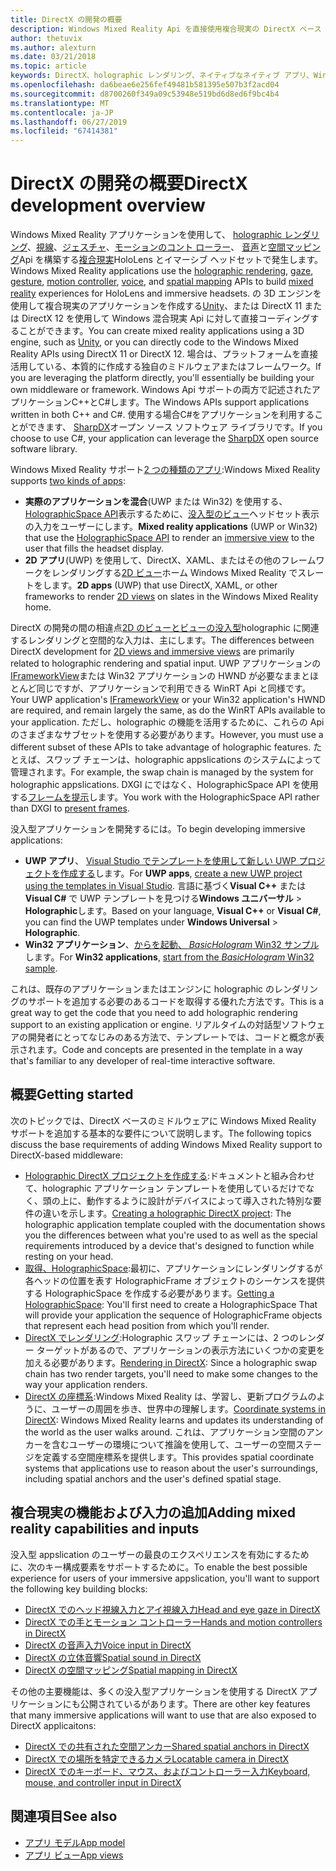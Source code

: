 ```yaml
---
title: DirectX の開発の概要
description: Windows Mixed Reality Api を直接使用複合現実の DirectX ベース エンジンを構築します。
author: thetuvix
ms.author: alexturn
ms.date: 03/21/2018
ms.topic: article
keywords: DirectX、holographic レンダリング、ネイティブなネイティブ アプリ、WinRT、WinRT アプリでは、プラットフォーム Api、カスタム エンジンは、ミドルウェア
ms.openlocfilehash: da6beae6e256fef49481b581395e507b3f2acd04
ms.sourcegitcommit: d8700260f349a09c53948e519bd6d8ed6f9bc4b4
ms.translationtype: MT
ms.contentlocale: ja-JP
ms.lasthandoff: 06/27/2019
ms.locfileid: "67414381"
---
```

# <a name="directx-development-overview"></a><span data-ttu-id="9644f-104">DirectX の開発の概要</span><span class="sxs-lookup"><span data-stu-id="9644f-104">DirectX development overview</span></span>


<span data-ttu-id="9644f-105">Windows Mixed Reality アプリケーションを使用して、 [holographic レンダリング](rendering.md)、[視線](gaze.md)、[ジェスチャ](gestures.md)、[モーションのコント ローラー](motion-controllers.md)、 [音声](voice-input.md)と[空間マッピング](spatial-mapping.md)Api を構築する[複合現実](mixed-reality.md)HoloLens とイマーシブ ヘッドセットで発生します。</span><span class="sxs-lookup"><span data-stu-id="9644f-105">Windows Mixed Reality applications use the [holographic rendering](rendering.md), [gaze](gaze.md), [gesture](gestures.md), [motion controller](motion-controllers.md), [voice](voice-input.md), and [spatial mapping](spatial-mapping.md) APIs to build [mixed reality](mixed-reality.md) experiences for HoloLens and immersive headsets.</span></span> <span data-ttu-id="9644f-106">の 3D エンジンを使用して複合現実のアプリケーションを作成する[Unity](unity-development-overview.md)、または DirectX 11 または DirectX 12 を使用して Windows 混合現実 Api に対して直接コーディングすることができます。</span><span class="sxs-lookup"><span data-stu-id="9644f-106">You can create mixed reality applications using a 3D engine, such as [Unity](unity-development-overview.md), or you can directly code to the Windows Mixed Reality APIs using DirectX 11 or DirectX 12.</span></span> <span data-ttu-id="9644f-107">場合は、プラットフォームを直接活用している、本質的に作成する独自のミドルウェアまたはフレームワーク。</span><span class="sxs-lookup"><span data-stu-id="9644f-107">If you are leveraging the platform directly, you'll essentially be building your own middleware or framework.</span></span> <span data-ttu-id="9644f-108">Windows Api サポートの両方で記述されたアプリケーションC++とC#します。</span><span class="sxs-lookup"><span data-stu-id="9644f-108">The Windows APIs support applications written in both C++ and C#.</span></span> <span data-ttu-id="9644f-109">使用する場合C#をアプリケーションを利用することができます、 [SharpDX](http://sharpdx.org/)オープン ソース ソフトウェア ライブラリです。</span><span class="sxs-lookup"><span data-stu-id="9644f-109">If you choose to use C#, your application can leverage the [SharpDX](http://sharpdx.org/) open source software library.</span></span>


<span data-ttu-id="9644f-110">Windows Mixed Reality サポート[2 つの種類のアプリ](app-views.md):</span><span class="sxs-lookup"><span data-stu-id="9644f-110">Windows Mixed Reality supports [two kinds of apps](app-views.md):</span></span>
* <span data-ttu-id="9644f-111">**実際のアプリケーションを混合**(UWP または Win32) を使用する、 [HolographicSpace API](getting-a-holographicspace.md)表示するために、[没入型のビュー](app-views.md)ヘッドセット表示の入力をユーザーにします。</span><span class="sxs-lookup"><span data-stu-id="9644f-111">**Mixed reality applications** (UWP or Win32) that use the [HolographicSpace API](getting-a-holographicspace.md) to render an [immersive view](app-views.md) to the user that fills the headset display.</span></span>
* <span data-ttu-id="9644f-112">**2D アプリ**(UWP) を使用して、DirectX、XAML、またはその他のフレームワークをレンダリングする[2D ビュー](app-views.md#2d-views)ホーム Windows Mixed Reality でスレートをします。</span><span class="sxs-lookup"><span data-stu-id="9644f-112">**2D apps** (UWP) that use DirectX, XAML, or other frameworks to render [2D views](app-views.md#2d-views) on slates in the Windows Mixed Reality home.</span></span>


<span data-ttu-id="9644f-113">DirectX の開発の間の相違点[2D のビューとビューの没入型](app-views.md)holographic に関連するレンダリングと空間的な入力は、主にします。</span><span class="sxs-lookup"><span data-stu-id="9644f-113">The differences between DirectX development for [2D views and immersive views](app-views.md) are primarily related to holographic rendering and spatial input.</span></span> <span data-ttu-id="9644f-114">UWP アプリケーションの[IFrameworkView](https://msdn.microsoft.com/library/windows/apps/windows.applicationmodel.core.iframeworkview.aspx)または Win32 アプリケーションの HWND が必要なままとほとんど同じですが、アプリケーションで利用できる WinRT Api と同様です。</span><span class="sxs-lookup"><span data-stu-id="9644f-114">Your UWP application's [IFrameworkView](https://msdn.microsoft.com/library/windows/apps/windows.applicationmodel.core.iframeworkview.aspx) or your Win32 application's HWND are required, and remain largely the same, as do the WinRT APIs available to your application.</span></span> <span data-ttu-id="9644f-115">ただし、holographic の機能を活用するために、これらの Api のさまざまなサブセットを使用する必要があります。</span><span class="sxs-lookup"><span data-stu-id="9644f-115">However, you must use a different subset of these APIs to take advantage of holographic features.</span></span> <span data-ttu-id="9644f-116">たとえば、スワップ チェーンは、holographic appslications のシステムによって管理されます。</span><span class="sxs-lookup"><span data-stu-id="9644f-116">For example, the swap chain is managed by the system for holographic appslications.</span></span> <span data-ttu-id="9644f-117">DXGI にではなく、HolographicSpace API を使用する[フレームを提示](rendering-in-directx.md)します。</span><span class="sxs-lookup"><span data-stu-id="9644f-117">You work with the HolographicSpace API rather than DXGI to [present frames](rendering-in-directx.md).</span></span>

<span data-ttu-id="9644f-118">没入型アプリケーションを開発するには。</span><span class="sxs-lookup"><span data-stu-id="9644f-118">To begin developing immersive applications:</span></span>
* <span data-ttu-id="9644f-119">**UWP アプリ**、 [Visual Studio でテンプレートを使用して新しい UWP プロジェクトを作成する](creating-a-holographic-directx-project.md)します。</span><span class="sxs-lookup"><span data-stu-id="9644f-119">For **UWP apps**, [create a new UWP project using the templates in Visual Studio](creating-a-holographic-directx-project.md).</span></span> <span data-ttu-id="9644f-120">言語に基づく**Visual C++** または**Visual C#** で UWP テンプレートを見つける**Windows ユニバーサル** >  **Holographic**します。</span><span class="sxs-lookup"><span data-stu-id="9644f-120">Based on your language, **Visual C++** or **Visual C#**, you can find the UWP templates under **Windows Universal** > **Holographic**.</span></span>
* <span data-ttu-id="9644f-121">**Win32 アプリケーション**、[からを起動、 *BasicHologram* Win32 サンプル](creating-a-holographic-directx-project.md#creating-a-win32-project)します。</span><span class="sxs-lookup"><span data-stu-id="9644f-121">For **Win32 applications**, [start from the *BasicHologram* Win32 sample](creating-a-holographic-directx-project.md#creating-a-win32-project).</span></span>

<span data-ttu-id="9644f-122">これは、既存のアプリケーションまたはエンジンに holographic のレンダリングのサポートを追加する必要のあるコードを取得する優れた方法です。</span><span class="sxs-lookup"><span data-stu-id="9644f-122">This is a great way to get the code that you need to add holographic rendering support to an existing application or engine.</span></span> <span data-ttu-id="9644f-123">リアルタイムの対話型ソフトウェアの開発者にとってなじみのある方法で、テンプレートでは、コードと概念が表示されます。</span><span class="sxs-lookup"><span data-stu-id="9644f-123">Code and concepts are presented in the template in a way that's familiar to any developer of real-time interactive software.</span></span>


## <a name="getting-started"></a><span data-ttu-id="9644f-124">概要</span><span class="sxs-lookup"><span data-stu-id="9644f-124">Getting started</span></span>

<span data-ttu-id="9644f-125">次のトピックでは、DirectX ベースのミドルウェアに Windows Mixed Reality サポートを追加する基本的な要件について説明します。</span><span class="sxs-lookup"><span data-stu-id="9644f-125">The following topics discuss the base requirements of adding Windows Mixed Reality support to DirectX-based middleware:</span></span>

* <span data-ttu-id="9644f-126">[Holographic DirectX プロジェクトを作成する](creating-a-holographic-directx-project.md):ドキュメントと組み合わせて、holographic アプリケーション テンプレートを使用しているだけでなく、頭の上に、動作するように設計がデバイスによって導入された特別な要件の違いを示します。</span><span class="sxs-lookup"><span data-stu-id="9644f-126">[Creating a holographic DirectX project](creating-a-holographic-directx-project.md): The holographic application template coupled with the documentation shows you the differences between what you're used to as well as the special requirements introduced by a device that's designed to function while resting on your head.</span></span>
* <span data-ttu-id="9644f-127">[取得、HolographicSpace](getting-a-holographicspace.md):最初に、アプリケーションにレンダリングするが各ヘッドの位置を表す HolographicFrame オブジェクトのシーケンスを提供する HolographicSpace を作成する必要があります。</span><span class="sxs-lookup"><span data-stu-id="9644f-127">[Getting a HolographicSpace](getting-a-holographicspace.md): You'll first need to create a HolographicSpace That will provide your application the sequence of HolographicFrame objects that represent each head position from which you'll render.</span></span>
* <span data-ttu-id="9644f-128">[DirectX でレンダリング](rendering-in-directx.md):Holographic スワップ チェーンには、2 つのレンダー ターゲットがあるので、アプリケーションの表示方法にいくつかの変更を加える必要があります。</span><span class="sxs-lookup"><span data-stu-id="9644f-128">[Rendering in DirectX](rendering-in-directx.md): Since a holographic swap chain has two render targets, you'll need to make some changes to the way your application renders.</span></span>
* <span data-ttu-id="9644f-129">[DirectX の座標系](coordinate-systems-in-directx.md):Windows Mixed Reality は、学習し、更新プログラムのように、ユーザーの周囲を歩き、世界中の理解します。</span><span class="sxs-lookup"><span data-stu-id="9644f-129">[Coordinate systems in DirectX](coordinate-systems-in-directx.md): Windows Mixed Reality learns and updates its understanding of the world as the user walks around.</span></span> <span data-ttu-id="9644f-130">これは、アプリケーション空間のアンカーを含むユーザーの環境について推論を使用して、ユーザーの空間ステージを定義する空間座標系を提供します。</span><span class="sxs-lookup"><span data-stu-id="9644f-130">This provides spatial coordinate systems that applications use to reason about the user's surroundings, including spatial anchors and the user's defined spatial stage.</span></span>

## <a name="adding-mixed-reality-capabilities-and-inputs"></a><span data-ttu-id="9644f-131">複合現実の機能および入力の追加</span><span class="sxs-lookup"><span data-stu-id="9644f-131">Adding mixed reality capabilities and inputs</span></span>

<span data-ttu-id="9644f-132">没入型 appslication のユーザーの最良のエクスペリエンスを有効にするために、次のキー構成要素をサポートするために。</span><span class="sxs-lookup"><span data-stu-id="9644f-132">To enable the best possible experience for users of your immersive appslication, you'll want to support the following key building blocks:</span></span>

* [<span data-ttu-id="9644f-133">DirectX でのヘッド視線入力とアイ視線入力</span><span class="sxs-lookup"><span data-stu-id="9644f-133">Head and eye gaze in DirectX</span></span>](gaze-in-directx.md)
* [<span data-ttu-id="9644f-134">DirectX での手とモーション コントローラー</span><span class="sxs-lookup"><span data-stu-id="9644f-134">Hands and motion controllers in DirectX</span></span>](hands-and-motion-controllers-in-directx.md)
* [<span data-ttu-id="9644f-135">DirectX の音声入力</span><span class="sxs-lookup"><span data-stu-id="9644f-135">Voice input in DirectX</span></span>](voice-input-in-directx.md)
* [<span data-ttu-id="9644f-136">DirectX の立体音響</span><span class="sxs-lookup"><span data-stu-id="9644f-136">Spatial sound in DirectX</span></span>](spatial-sound-in-directx.md)
* [<span data-ttu-id="9644f-137">DirectX の空間マッピング</span><span class="sxs-lookup"><span data-stu-id="9644f-137">Spatial mapping in DirectX</span></span>](spatial-mapping-in-directx.md)


<span data-ttu-id="9644f-138">その他の主要機能は、多くの没入型アプリケーションを使用する DirectX アプリケーションにも公開されているがあります。</span><span class="sxs-lookup"><span data-stu-id="9644f-138">There are other key features that many immersive applications will want to use that are also exposed to DirectX applicaitons:</span></span>

* [<span data-ttu-id="9644f-139">DirectX での共有された空間アンカー</span><span class="sxs-lookup"><span data-stu-id="9644f-139">Shared spatial anchors in DirectX</span></span>](shared-spatial-anchors-in-directx.md)
* [<span data-ttu-id="9644f-140">DirectX での場所を特定できるカメラ</span><span class="sxs-lookup"><span data-stu-id="9644f-140">Locatable camera in DirectX</span></span>](locatable-camera-in-directx.md)
* [<span data-ttu-id="9644f-141">DirectX でのキーボード、マウス、およびコントローラー入力</span><span class="sxs-lookup"><span data-stu-id="9644f-141">Keyboard, mouse, and controller input in DirectX</span></span>](keyboard,-mouse,-and-controller-input-in-directx.md)

## <a name="see-also"></a><span data-ttu-id="9644f-142">関連項目</span><span class="sxs-lookup"><span data-stu-id="9644f-142">See also</span></span>
* [<span data-ttu-id="9644f-143">アプリ モデル</span><span class="sxs-lookup"><span data-stu-id="9644f-143">App model</span></span>](app-model.md)
* [<span data-ttu-id="9644f-144">アプリ ビュー</span><span class="sxs-lookup"><span data-stu-id="9644f-144">App views</span></span>](app-views.md)

